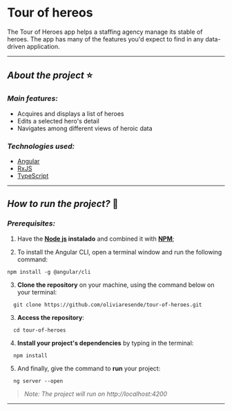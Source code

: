 # Tour of hereos

The Tour of Heroes app helps a staffing agency manage its stable of heroes. The app has many of the features you'd expect to find in any data-driven application.

****
## *About the project* ⭐️
### *Main features:*

- Acquires and displays a list of heroes
- Edits a selected hero's detail
- Navigates among different views of heroic data

### *Technologies used:*

- [Angular](https://angular.io/guide/setup-local)
- [RxJS](https://angular.io/guide/rx-library)
- [TypeScript](https://www.typescriptlang.org/)

****
## *How to run the project?* 🚀
###  *Prerequisites:*
1. Have the **[Node js](https://nodejs.org/en/) instalado** and combined it with **[NPM](https://docs.npmjs.com/getting-started)**;

2. To install the Angular CLI, open a terminal window and run the following command:

```
npm install -g @angular/cli
```

3. **Clone the repository** on your machine, using the command below on your terminal:

```
  git clone https://github.com/oliviaresende/tour-of-heroes.git
```

3. **Access the repository**:

```
  cd tour-of-heroes
```

4. **Install your project's dependencies** by typing in the terminal:

```
  npm install
```

5. And finally, give the command to **run** your project:

```
  ng server --open
```

 > *Note: The project will run on http://localhost:4200*

 ****